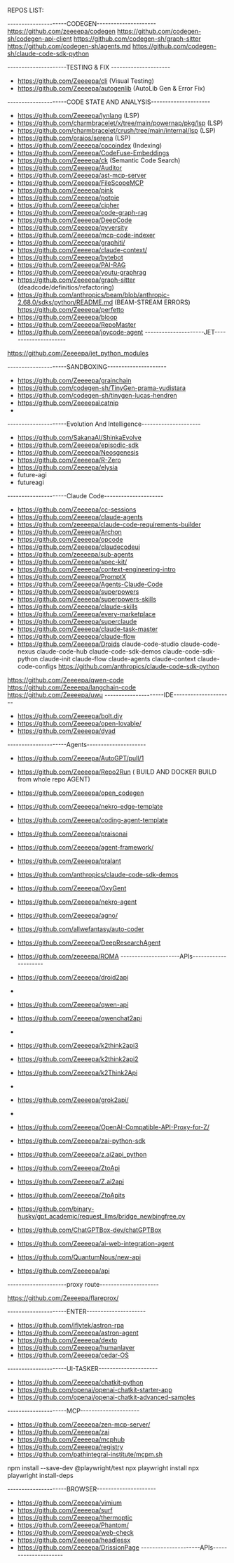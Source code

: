 REPOS LIST:


---------------------CODEGEN---------------------
https://github.com/zeeeepa/codegen
https://github.com/codegen-sh/codegen-api-client
https://github.com/codegen-sh/graph-sitter
https://github.com/codegen-sh/agents.md
https://github.com/codegen-sh/claude-code-sdk-python

---------------------TESTING & FIX ---------------------

*  https://github.com/Zeeeepa/cli  (Visual Testing)
*  https://github.com/Zeeeepa/autogenlib (AutoLib Gen & Error Fix)

---------------------CODE STATE AND ANALYSIS---------------------

*  https://github.com/Zeeeepa/lynlang (LSP)
*  https://github.com/charmbracelet/x/tree/main/powernap/pkg/lsp   (LSP)
*  https://github.com/charmbracelet/crush/tree/main/internal/lsp    (LSP)
*  https://github.com/oraios/serena     (LSP)
*  https://github.com/Zeeeepa/cocoindex (Indexing)
*  https://github.com/Zeeeepa/CodeFuse-Embeddings
*  https://github.com/Zeeeepa/ck   (Semantic Code Search)
*  https://github.com/Zeeeepa/Auditor
*  https://github.com/Zeeeepa/ast-mcp-server
*  https://github.com/Zeeeepa/FileScopeMCP
*  https://github.com/Zeeeepa/pink
*  https://github.com/Zeeeepa/potpie
*  https://github.com/Zeeeepa/cipher
*  https://github.com/Zeeeepa/code-graph-rag
*  https://github.com/Zeeeepa/DeepCode
*  https://github.com/Zeeeepa/pyversity
*  https://github.com/Zeeeepa/mcp-code-indexer
*  https://github.com/Zeeeepa/graphiti/
*  https://github.com/Zeeeepa/claude-context/
*  https://github.com/Zeeeepa/bytebot
*  https://github.com/Zeeeepa/PAI-RAG
*  https://github.com/Zeeeepa/youtu-graphrag
*  https://github.com/Zeeeepa/graph-sitter (deadcode/definitios/refactoring)
*  https://github.com/anthropics/beam/blob/anthropic-2.68.0/sdks/python/README.md (BEAM-STREAM ERRORS)
   https://github.com/Zeeeepa/perfetto
*  https://github.com/Zeeeepa/bloop
*  https://github.com/Zeeeepa/RepoMaster
*  https://github.com/Zeeeepa/joycode-agent
---------------------JET---------------------

  https://github.com/Zeeeepa/jet_python_modules
  
---------------------SANDBOXING---------------------

*  https://github.com/Zeeeepa/grainchain
*  https://github.com/codegen-sh/TinyGen-prama-yudistara
*  https://github.com/codegen-sh/tinygen-lucas-hendren
*  https://github.com/Zeeeepa\catnip
*  
---------------------Evolution And Intelligence---------------------

*  https://github.com/SakanaAI/ShinkaEvolve
*  https://github.com/Zeeeepa/episodic-sdk
*  https://github.com/Zeeeepa/Neosgenesis
*  https://github.com/Zeeeepa/R-Zero
*  https://github.com/Zeeeepa/elysia
*  future-agi 
*  futureagi


---------------------Claude Code---------------------

*  https://github.com/Zeeeepa/cc-sessions
*  https://github.com/Zeeeepa/claude-agents
*  https://github.com/zeeeepa/claude-code-requirements-builder
*  https://github.com/Zeeeepa/Archon
*  https://github.com/Zeeeepa/opcode
*  https://github.com/Zeeeepa/claudecodeui
*  https://github.com/zeeeepa/sub-agents
*  https://github.com/Zeeeepa/spec-kit/
*  https://github.com/Zeeeepa/context-engineering-intro
*  https://github.com/Zeeeepa/PromptX
*  https://github.com/Zeeeepa/Agents-Claude-Code
*  https://github.com/Zeeeepa/superpowers
*  https://github.com/Zeeeepa/superpowers-skills
*  https://github.com/Zeeeepa/claude-skills
*  https://github.com/Zeeeepa/every-marketplace
*  https://github.com/Zeeeepa/superclaude
*  https://github.com/Zeeeepa/claude-task-master
*  https://github.com/Zeeeepa/claude-flow
*  https://github.com/Zeeeepa/Droids
  claude-code-studio
claude-code-nexus
claude-code-hub
claude-code-sdk-demos
claude-code-sdk-python
claude-init
claude-flow
claude-agents
claude-context
claude-code-configs
https://github.com/anthropics/claude-code-sdk-python


https://github.com/Zeeeepa/qwen-code
https://github.com/Zeeeepa/langchain-code
https://github.com/Zeeeepa/uwu
---------------------IDE---------------------

*  https://github.com/Zeeeepa/bolt.diy
*  https://github.com/Zeeeepa/open-lovable/
*  https://github.com/Zeeeepa/dyad

---------------------Agents---------------------

*  https://github.com/Zeeeepa/AutoGPT/pull/1
*  https://github.com/Zeeeepa/Repo2Run  ( BUILD AND DOCKER BUILD from whole repo AGENT)
*  https://github.com/Zeeeepa/open_codegen
*  https://github.com/Zeeeepa/nekro-edge-template 
*  https://github.com/Zeeeepa/coding-agent-template
*  https://github.com/Zeeeepa/praisonai
*  https://github.com/Zeeeepa/agent-framework/
*  https://github.com/Zeeeepa/pralant
*  https://github.com/anthropics/claude-code-sdk-demos
*  https://github.com/Zeeeepa/OxyGent
*  https://github.com/Zeeeepa/nekro-agent
*  https://github.com/Zeeeepa/agno/
*  https://github.com/allwefantasy/auto-coder
*  https://github.com/Zeeeepa/DeepResearchAgent
*  https://github.com/zeeeepa/ROMA
---------------------APIs---------------------

*  https://github.com/Zeeeepa/droid2api
*  
*  https://github.com/Zeeeepa/qwen-api
*  https://github.com/Zeeeepa/qwenchat2api
*  
*  https://github.com/Zeeeepa/k2think2api3
*  https://github.com/Zeeeepa/k2think2api2
*  https://github.com/Zeeeepa/k2Think2Api
*  
*  https://github.com/Zeeeepa/grok2api/
*  
*  https://github.com/Zeeeepa/OpenAI-Compatible-API-Proxy-for-Z/ 
*  https://github.com/Zeeeepa/zai-python-sdk 
*  https://github.com/Zeeeepa/z.ai2api_python
*  https://github.com/Zeeeepa/ZtoApi
*  https://github.com/Zeeeepa/Z.ai2api
*  https://github.com/Zeeeepa/ZtoApits

*  https://github.com/binary-husky/gpt_academic/request_llms/bridge_newbingfree.py
  
*  https://github.com/ChatGPTBox-dev/chatGPTBox
  
*  https://github.com/Zeeeepa/ai-web-integration-agent

*  https://github.com/QuantumNous/new-api

*  https://github.com/Zeeeepa/api



---------------------proxy route---------------------

https://github.com/Zeeeepa/flareprox/


---------------------ENTER---------------------

*  https://github.com/iflytek/astron-rpa
*  https://github.com/Zeeeepa/astron-agent
*  https://github.com/Zeeeepa/dexto
*  https://github.com/Zeeeepa/humanlayer
*  https://github.com/Zeeeepa/cedar-OS

---------------------UI-TASKER---------------------

*  https://github.com/Zeeeepa/chatkit-python
*  https://github.com/openai/openai-chatkit-starter-app
*  https://github.com/openai/openai-chatkit-advanced-samples

---------------------MCP---------------------

*  https://github.com/Zeeeepa/zen-mcp-server/
*  https://github.com/Zeeeepa/zai
*  https://github.com/Zeeeepa/mcphub
*  https://github.com/Zeeeepa/registry
*  https://github.com/pathintegral-institute/mcpm.sh


npm install --save-dev @playwright/test
npx playwright install
npx playwright install-deps

---------------------BROWSER---------------------

*  https://github.com/Zeeeepa/vimium
*  https://github.com/Zeeeepa/surf
*  https://github.com/Zeeeepa/thermoptic
*  https://github.com/Zeeeepa/Phantom/
*  https://github.com/Zeeeepa/web-check
*  https://github.com/Zeeeepa/headlessx
*  https://github.com/Zeeeepa/DrissionPage
---------------------APIs---------------------
